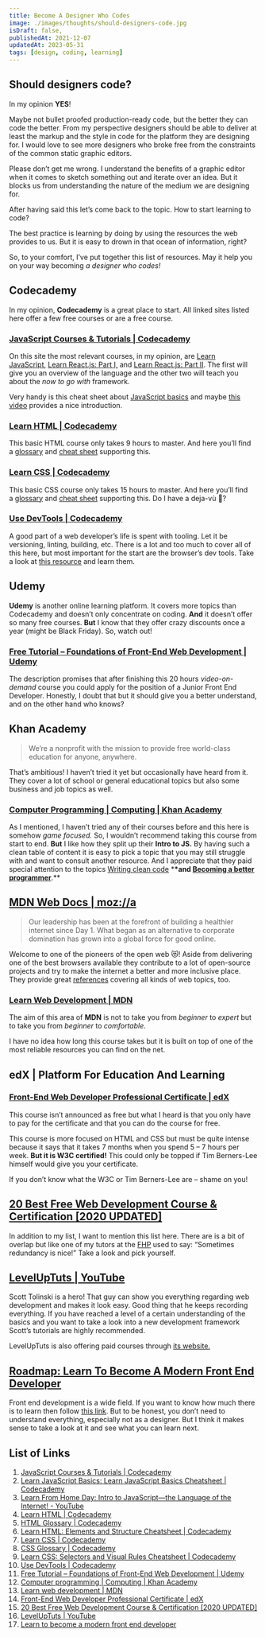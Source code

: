 ```yaml
---
title: Become A Designer Who Codes
image: ./images/thoughts/should-designers-code.jpg
isDraft: false,
publishedAt: 2021-12-07
updatedAt: 2023-05-31
tags: [design, coding, learning]
---
```


## Should designers code?

In my opinion **YES**!

Maybe not bullet proofed production-ready code, but the better they can code the better. From my perspective designers should be able to deliver at least the markup and the style in code for the platform they are designing for. I would love to see more designers who broke free from the constraints of the common static graphic editors.

Please don’t get me wrong. I understand the benefits of a graphic editor when it comes to sketch something out and iterate over an idea. But it blocks us from understanding the nature of the medium we are designing for.

After having said this let’s come back to the topic. How to start learning to code?

The best practice is learning by doing by using the resources the web provides to us. But it is easy to drown in that ocean of information, right?

So, to your comfort, I’ve put together this list of resources. May it help you on your way becoming *a designer who codes!*

## Codecademy

In my opinion, **Codecademy** is a great place to start. All linked sites listed here offer a few free courses or are a free course.

### [JavaScript Courses & Tutorials | Codecademy](https://www.codecademy.com/catalog/language/javascript)

On this site the most relevant courses, in my opinion, are [Learn JavaScript,](https://www.codecademy.com/learn/introduction-to-javascript) [Learn React.js: Part I,](https://www.codecademy.com/learn/react-101) and [Learn React.js: Part II](https://www.codecademy.com/learn/react-102). The first will give you an overview of the language and the other two will teach you about the *now to go with* framework.

Very handy is this cheat sheet about [JavaScript basics](https://www.codecademy.com/learn/paths/create-video-games-with-phaser/tracks/game-dev-learn-javascript-basics/modules/game-dev-learn-javascript-basics/cheatsheet) and maybe [this video](https://www.youtube.com/watch?v=O8PlcR-4GRQ) provides a nice introduction.

### [Learn HTML | Codecademy](https://www.codecademy.com/learn/learn-html)

This basic HTML course only takes 9 hours to master. And here you’ll find a [glossary](https://www.codecademy.com/articles/glossary-html) and [cheat sheet](https://www.codecademy.com/learn/learn-html/modules/learn-html-elements/cheatsheet) supporting this.

### [Learn CSS | Codecademy](https://www.codecademy.com/learn/learn-css)

This basic CSS course only takes 15 hours to master. And here you’ll find a [glossary](https://www.codecademy.com/articles/glossary-css) and [cheat sheet](https://www.codecademy.com/learn/learn-css/modules/learn-css-selectors-visual-rules/cheatsheet) supporting this. Do I have a deja-vù 🤔?

### [Use DevTools | Codecademy](https://www.codecademy.com/articles/use-devtools)

A good part of a web developer’s life is spent with tooling. Let it be versioning, linting, building, etc. There is a lot and too much to cover all of this here, but most important for the start are the browser’s dev tools. Take a look at [this resource](https://www.codecademy.com/articles/use-devtools) and learn them.

## Udemy

**Udemy** is another online learning platform. It covers more topics than Codecademy and doesn’t only concentrate on coding. **And** it doesn’t offer so many free courses. **But** I know that they offer crazy discounts once a year (might be Black Friday). So, watch out!

### [Free Tutorial – Foundations of Front-End Web Development | Udemy](https://www.udemy.com/course/foundations-of-front-end-development/)

The description promises that after finishing this 20 hours *video-on-demand* course you could apply for the position of a Junior Front End Developer. Honestly, I doubt that but it should give you a better understand, and on the other hand who knows?

## Khan Academy

> We’re a nonprofit with the mission to provide free world-class education for anyone, anywhere.

That’s ambitious! I haven’t tried it yet but occasionally have heard from it. They cover a lot of school or general educational topics but also some business and job topics as well.

### [Computer Programming | Computing | Khan Academy](https://www.khanacademy.org/computing/computer-programming)

As I mentioned, I haven’t tried any of their courses before and this here is somehow *game focused.* So, I wouldn’t recommend taking this course from start to end. **But** I like how they split up their **Intro to JS.** By having such a clean table of content it is easy to pick a topic that you may still struggle with and want to consult another resource. And I appreciate that they paid special attention to the topics [Writing clean code](https://www.khanacademy.org/computing/computer-programming/programming#writing-clean-code) \***\*and [Becoming a better programmer](https://www.khanacademy.org/computing/computer-programming/programming#good-practices)**.\*\*

## [MDN Web Docs | moz://a](https://developer.mozilla.org/en-US/)

> Our leadership has been at the forefront of building a healthier internet since Day 1. What began as an alternative to corporate domination has grown into a global force for good online.

Welcome to one of the pioneers of the open web 😻! Aside from delivering one of the best browsers available they contribute to a lot of open-source projects and try to make the internet a better and more inclusive place. They provide great [references](https://developer.mozilla.org/en-US/docs/Web/Reference) covering all kinds of web topics, too.

### [Learn Web Development | MDN](https://developer.mozilla.org/en-US/docs/Learn)

The aim of this area of **MDN** is not to take you from *beginner* to *expert* but to take you from *beginner* to *comfortable*.

I have no idea how long this course takes but it is built on top of one of the most reliable resources you can find on the net.

## edX | Platform For Education And Learning

### [Front-End Web Developer Professional Certificate | edX](https://www.edx.org/professional-certificate/w3cx-front-end-web-developer)

This course isn’t announced as free but what I heard is that you only have to pay for the certificate and that you can do the course for free.

This course is more focused on HTML and CSS but must be quite intense because it says that it takes 7 months when you spend 5 – 7 hours per week. **But it is W3C certified!** This could only be topped if Tim Berners-Lee himself would give you your certificate.

If you don’t know what the W3C or Tim Berners-Lee are – shame on you!

## [20 Best Free Web Development Course & Certification \[2020 UPDATED\]](https://digitaldefynd.com/best-free-web-development-courses-tutorials-certification/)

In addition to my list, I want to mention this list here. There are is a bit of overlap but like one of my tutors at the [FHP](https://www.fh-potsdam.de) used to say: “Sometimes redundancy is nice!” Take a look and pick yourself.

## [LevelUpTuts | YouTube](https://www.youtube.com/c/LevelUpTuts/featured)

Scott Tolinski is a hero! That guy can show you everything regarding web development and makes it look easy. Good thing that he keeps recording everything. If you have reached a level of a certain understanding of the basics and you want to take a look into a new development framework Scott’s tutorials are highly recommended.

LevelUpTuts is also offering paid courses through [its website.](https://www.leveluptutorials.com/)

## [Roadmap: Learn To Become A Modern Front End Developer](https://roadmap.sh/frontend)

Front end development is a wide field. If you want to know how much there is to learn then follow [this link](https://roadmap.sh/frontend). But to be honest, you don’t need to understand everything, especially not as a designer. But I think it makes sense to take a look at it and see what you can learn next.

## List of Links

1. [JavaScript Courses & Tutorials | Codecademy](https://www.codecademy.com/catalog/language/javascript)
2. [Learn JavaScript Basics: Learn JavaScript Basics Cheatsheet | Codecademy](https://www.codecademy.com/learn/paths/create-video-games-with-phaser/tracks/game-dev-learn-javascript-basics/modules/game-dev-learn-javascript-basics/cheatsheet)
3. [Learn From Home Day: Intro to JavaScript—the Language of the Internet! - YouTube](https://www.youtube.com/watch?v=O8PlcR-4GRQ)
4. [Learn HTML | Codecademy](https://www.codecademy.com/learn/learn-html)
5. [HTML Glossary | Codecademy](https://www.codecademy.com/articles/glossary-html)
6. [Learn HTML: Elements and Structure Cheatsheet | Codecademy](https://www.codecademy.com/learn/learn-html/modules/learn-html-elements/cheatsheet)
7. [Learn CSS | Codecademy](https://www.codecademy.com/learn/learn-css)
8. [CSS Glossary | Codecademy](https://www.codecademy.com/articles/glossary-css)
9. [Learn CSS: Selectors and Visual Rules Cheatsheet | Codecademy](https://www.codecademy.com/learn/learn-css/modules/learn-css-selectors-visual-rules/cheatsheet)
10. [Use DevTools | Codecademy](https://www.codecademy.com/articles/use-devtools)
11. [Free Tutorial – Foundations of Front-End Web Development | Udemy](https://www.udemy.com/course/foundations-of-front-end-development/)
12. [Computer programming | Computing | Khan Academy](https://www.khanacademy.org/computing/computer-programming)
13. [Learn web development | MDN](https://developer.mozilla.org/en-US/docs/Learn)
14. [Front-End Web Developer Professional Certificate | edX](https://www.edx.org/professional-certificate/w3cx-front-end-web-developer)
15. [20 Best Free Web Development Course & Certification \[2020 UPDATED\]](https://digitaldefynd.com/best-free-web-development-courses-tutorials-certification/)
16. [LevelUpTuts | YouTube](https://www.youtube.com/c/LevelUpTuts/featured)
17. [Learn to become a modern front end developer](https://roadmap.sh/frontend)
